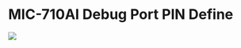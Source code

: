 
MIC-710AI Debug Port PIN Define
===

![](https://raw.githubusercontent.com/advantechralph/documents/master/mic710ai/debug-port-pin-define/001.jpg)
